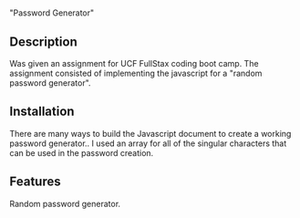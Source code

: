 # <Your-Project-Title>

"Password Generator"

## Description

Was given an assignment for UCF FullStax coding boot camp. The assignment consisted of implementing the javascript for a "random password generator".


## Installation

There are many ways to build the Javascript document to create a working password generator..
I used an array for all of the singular characters that can be used in the password creation. 

## Features

Random password generator.